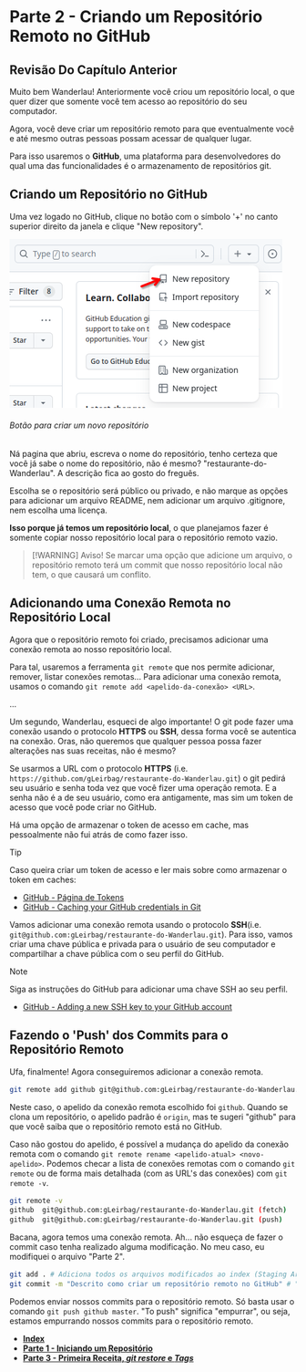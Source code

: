 # Parte 2 - Criando um Repositório Remoto no GitHub

## Revisão Do Capítulo Anterior

Muito bem Wanderlau! Anteriormente você criou um repositório local, o que quer dizer que somente você tem acesso ao repositório do seu computador.

Agora, você deve criar um repositório remoto para que eventualmente você e até mesmo outras pessoas possam acessar de qualquer lugar.

Para isso usaremos o **GitHub**, uma plataforma para desenvolvedores do qual uma das funcionalidades é o armazenamento de repositórios git.

## Criando um Repositório no GitHub

Uma vez logado no GitHub,  clique no botão com o símbolo '+' no canto superior direito da janela e clique "New repository".

![alt text](/Recursos/Imagens/criarnovorepositorio.png)

###### Botão para criar um novo repositório

Ná pagina que abriu, escreva o nome do repositório, tenho certeza que você já sabe o nome do repositório, não é mesmo? "restaurante-do-Wanderlau". A descrição fica ao gosto do freguês.

Escolha se o repositório será público ou privado, e não marque as opções para adicionar um arquivo README, nem adicionar um arquivo .gitignore, nem escolha uma licença.

**Isso porque já temos um repositório local**, o que planejamos fazer é somente copiar nosso repositório local para o repositório remoto vazio.

>[!WARNING] Aviso!
> Se marcar uma opção que adicione um arquivo, o repositório remoto terá um commit que nosso repositório local não tem, o que causará um conflito.

## Adicionando uma Conexão Remota no Repositório Local

Agora que o repositório remoto foi criado, precisamos adicionar uma conexão remota ao nosso repositório local.

Para tal, usaremos a ferramenta ``git remote`` que nos permite adicionar, remover, listar conexões remotas... Para adicionar uma conexão remota, usamos o comando `git remote add <apelido-da-conexão> <URL>`.

...

Um segundo, Wanderlau, esqueci de algo importante! O git pode fazer uma conexão usando o protocolo **HTTPS** ou **SSH**, dessa forma você se autentica na conexão. Oras, não queremos que qualquer pessoa possa fazer alterações nas suas receitas, não é mesmo?

Se usarmos a URL com o protocolo **HTTPS** (i.e. `https://github.com/gLeirbag/restaurante-do-Wanderlau.git`) o git pedirá seu usuário e senha toda vez que você fizer uma operação remota. E a senha não é a de seu usuário, como era antigamente, mas sim um token de acesso que você pode criar no GitHub.

Há uma opção de armazenar o token de acesso em cache, mas pessoalmente não fui atrás de como fazer isso.

> [!TIP]
> Caso queira criar um token de acesso e ler mais sobre como armazenar o token em caches:
> - [GitHub - Página de Tokens](<https://github.com/settings/tokens>)
> - [GitHub - Caching your GitHub credentials in Git](<https://docs.github.com/en/get-started/getting-started-with-git/caching-your-github-credentials-in-git>)

Vamos adicionar uma conexão remota usando o protocolo **SSH**(i.e. `git@github.com:gLeirbag/restaurante-do-Wanderlau.git`).
Para isso, vamos criar uma chave pública e privada para o usuário de seu computador e compartilhar a chave pública com o seu perfil do GitHub.

> [!NOTE]
> Siga as instruções do GitHub para adicionar uma chave SSH ao seu perfil.
> - [GitHub - Adding a new SSH key to your GitHub account](<https://docs.github.com/en/authentication/connecting-to-github-with-ssh/adding-a-new-ssh-key-to-your-github-account>)



## Fazendo o 'Push' dos Commits para o Repositório Remoto

Ufa, finalmente! Agora conseguiremos adicionar a conexão remota.

```bash
git remote add github git@github.com:gLeirbag/restaurante-do-Wanderlau.git
```

Neste caso, o apelido da conexão remota escolhido foi `github`. Quando se clona um repositório, o apelido padrão é `origin`, mas te sugeri "github" para que você saiba que o repositório remoto está no GitHub.

Caso não gostou do apelido, é possível a mudança do apelido da conexão remota com o comando `git remote rename <apelido-atual> <novo-apelido>`. Podemos checar a lista de conexões remotas com o comando `git remote` ou de forma mais detalhada (com as URL's das conexões) com `git remote -v`.

```bash
git remote -v
github  git@github.com:gLeirbag/restaurante-do-Wanderlau.git (fetch)
github  git@github.com:gLeirbag/restaurante-do-Wanderlau.git (push)
```

Bacana, agora temos uma conexão remota. Ah... não esqueça de fazer o commit caso tenha realizado alguma modificação. No meu caso, eu modifiquei o arquivo "Parte 2".

```bash
git add . # Adiciona todos os arquivos modificados ao index (Staging Area)
git commit -m "Descrito como criar um repositório remoto no GitHub" # "Commita" as mudanças
```

Podemos enviar nossos commits para o repositório remoto. Só basta usar o comando `git push github master`. "To push" significa "empurrar", ou seja, estamos empurrando nossos commits para o repositório remoto.

- [**Index**](readme.md)
- [**Parte 1 - Iniciando um Repositório**](Parte%201.md)
- [**Parte 3 - Primeira Receita, *git restore* e *Tags***](Parte%203.md)